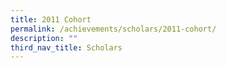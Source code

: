 ```yaml
---
title: 2011 Cohort
permalink: /achievements/scholars/2011-cohort/
description: ""
third_nav_title: Scholars
---
```

